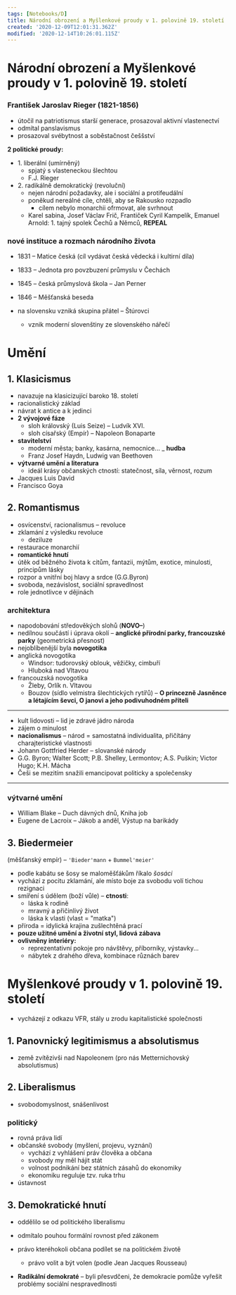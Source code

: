 ```yaml
---
tags: [Notebooks/D]
title: Národní obrození a Myšlenkové proudy v 1. polovině 19. století
created: '2020-12-09T12:01:31.362Z'
modified: '2020-12-14T10:26:01.115Z'
---
```


# Národní obrození a Myšlenkové proudy v 1. polovině 19. století

### František Jaroslav Rieger (1821-1856)
- útočil na patriotismus starší generace, prosazoval aktivní vlastenectví
- odmítal panslavismus
- prosazoval svébytnost a soběstačnost češšství

__2 politické proudy:__
- 1\. liberální (umírněný)
  - spjatý s vlasteneckou šlechtou
  - F.J. Rieger
- 2\. radikálně demokratický (revoluční)
  - nejen národní požadavky, ale i sociální a protifeudální
  - poněkud nereálné cíle, chtěli, aby se Rakousko rozpadlo
    - cílem nebylo monarchii ofrmovat, ale svrhnout
  - Karel sabina, Josef Václav Frič, Frantiček Cyril Kampelík, Emanuel Arnold: 1\. tajný spolek Čechů a Němců, __REPEAL__

### nové instituce a rozmach národního života
- 1831 – Matice česká (cíl vydávat česká vědecká i kultirní díla)
- 1833 – Jednota pro povzbuzení průmyslu v Čechách
- 1845 – česká průmyslová škola – Jan Perner
- 1846 – Měšťanská beseda

- na slovensku vzniká skupina přátel – Štúrovci
  - vznik moderní slovenštiny ze slovenského nářečí
  

# Umění
## 1. Klasicismus
- navazuje na klasicizující baroko 18. století
- racionalistický základ
- návrat k antice a k jedinci
- __2 vývojové fáze__
  - sloh královský (Luis Seize) – Ludvík XVI.
  - sloh císařský (Empír) – Napoleon Bonaparte
- __stavitelství__
  - moderní města; banky, kasárna, nemocnice...
_ __hudba__
  - Franz Josef Haydn, Ludwig van Beethoven
- __výtvarné umění a literatura__
  - ideál krásy občanských ctností: statečnost, síla, věrnost, rozum
- Jacques Luis David
- Francisco Goya

## 2. Romantismus
- osvícenství, racionalismus – revoluce
- zklamání z výsledku revoluce
  - deziluze
- restaurace monarchií
- __romantické hnutí__
- útěk od běžného života k citům, fantazii, mýtům, exotice, minulosti, principům lásky
- rozpor a vnitřní boj hlavy a srdce (G.G.Byron)
- svoboda, nezávislost, sociální spravedlnost
- role jednotlivce v dějinách

### architektura
- napodobování středověkých slohů (__NOVO–__)
- nedílnou součástí i úprava okolí – __anglické přírodní parky, francouzské parky__ (geometrická přesnost)
- nejoblíbenější byla __novogotika__
- anglická novogotika 
  - Windsor: tudorovský oblouk, věžičky, cimbuří
  - Hluboká nad Vltavou
- francouzská novogotika
  - Žleby, Orlík n. Vltavou
  - Bouzov (sídlo velmistra šlechtických rytířů) – __O princezně Jasněnce a létajícím ševci, O janovi a jeho podivuhodném příteli__

---

- kult lidovosti – lid je zdravé jádro národa
- zájem o minulost
- __nacionalismus__ – národ = samostatná individualita, přičítány charajteristické vlastnosti
- Johann Gottfried Herder – slovanské národy
- G.G. Byron; Walter Scott; P.B. Shelley, Lermontov; A.S. Puškin; Victor Hugo; K.H. Mácha
- Češi se mezitím snažili emancipovat politicky a společensky

---
### výtvarné umění
- William Blake – Duch dávných dnů, Kniha job
- Eugene de Lacroix – Jákob a anděl, Výstup na barikády

## 3. Biedermeier
(měšťanský empír) – `'Bieder'mann` + `Bummel'meier'`
- podle kabátu se šosy se maloměšťákům říkalo _šosáci_
- vychází z pocitu zklamání, ale místo boje za svobodu volí tichou rezignaci
- smíření s údělem (boží vůle) – __ctnosti__:
  - láska k rodině
  - mravný a přičinlivý život
  - láska k vlasti (vlast = "matka")
- příroda = idylická krajina zušlechtěná prací
- __pouze užitné umění a životní styl, lidová zábava__
- __ovlivněny interiéry:__
  - reprezentativní pokoje pro návštěvy, příborníky, výstavky...
  - nábytek z drahého dřeva, kombinace různách barev

# Myšlenkové proudy v 1. polovině 19. století
- vycházejí z odkazu VFR, stály u zrodu kapitalistické společnosti

## 1. Panovnický legitimismus a absolutismus
- země zvítězivši nad Napoleonem (pro nás Metternichovský absolutismus)

## 2. Liberalismus
- svobodomyslnost, snášenlivost

### politický 
- rovná práva lidí
- občanské svobody (myšlení, projevu, vyznání)
  - vychází z vyhlášení práv člověka a občana
  - svobody my měl hájit stát
  - volnost podnikání bez státních zásahů do ekonomiky
  - ekonomiku reguluje tzv. ruka trhu
- ústavnost

## 3. Demokratické hnutí
- oddělilo se od politického liberalismu
- odmítalo pouhou formální rovnost před zákonem
- právo kteréhokoli občana podílet se na politickém životě
  - právo volit a být volen (podle Jean Jacques Rousseau)

- __Radikální demokraté__ – byli přesvdčeni, že demokracie pomůže vyřešit problémy sociální nespravedlnosti

